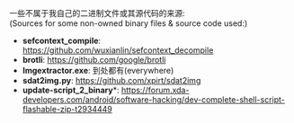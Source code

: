 
一些不属于我自己的二进制文件或其源代码的来源:<br>
(Sources for some non-owned binary files & source code used:)

- **sefcontext_compile**: https://github.com/wuxianlin/sefcontext_decompile<br>
- **brotli**: https://github.com/google/brotli<br>
- **Imgextractor.exe**: 到处都有(everywhere)<br>
- **sdat2img.py**: https://github.com/xpirt/sdat2img<br>
- **update-script_2_binary***: https://forum.xda-developers.com/android/software-hacking/dev-complete-shell-script-flashable-zip-t2934449<br>
